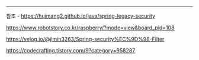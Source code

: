





---
참조 - https://huimang2.github.io/java/spring-legacy-security

https://www.robotstory.co.kr/raspberry/?mode=view&board_pid=108

https://velog.io/@jimin3263/Spring-security%EC%9D%98-Filter


https://codecrafting.tistory.com/9?category=958287